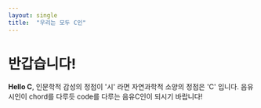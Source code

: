 ```yaml
---
layout: single
title:  "우리는 모두 C인"
---
```


# 반갑습니다!

**Hello C**, 인문학적 감성의 정점이 '시' 라면 자연과학적 소양의 정점은 'C' 입니다.
음유시인이 chord를 다루듯 code를 다루는 음유C인이 되시기 바랍니다!
